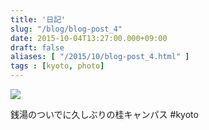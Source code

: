 ```yaml
---
title: '日記'
slug: "/blog/blog-post_4"
date: 2015-10-04T13:27:00.000+09:00
draft: false
aliases: [ "/2015/10/blog-post_4.html" ]
tags : [kyoto, photo]
---
```


  
![](http://68.media.tumblr.com/5dda1e8913227d47b0d46ea8eac112e7/tumblr_nvp16bkQ1X1rwrdpxo1_1280.jpg)  

  
  

銭湯のついでに久しぶりの桂キャンパス #kyoto